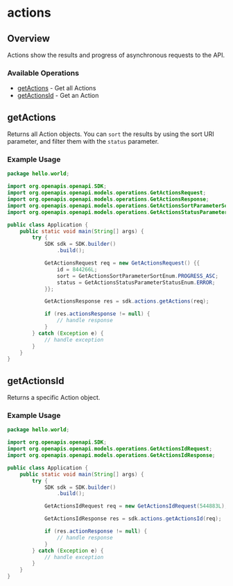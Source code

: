 # actions

## Overview

Actions show the results and progress of asynchronous requests to the API.

### Available Operations

* [getActions](#getactions) - Get all Actions
* [getActionsId](#getactionsid) - Get an Action

## getActions

Returns all Action objects. You can `sort` the results by using the sort URI parameter, and filter them with the `status` parameter.

### Example Usage

```java
package hello.world;

import org.openapis.openapi.SDK;
import org.openapis.openapi.models.operations.GetActionsRequest;
import org.openapis.openapi.models.operations.GetActionsResponse;
import org.openapis.openapi.models.operations.GetActionsSortParameterSortEnum;
import org.openapis.openapi.models.operations.GetActionsStatusParameterStatusEnum;

public class Application {
    public static void main(String[] args) {
        try {
            SDK sdk = SDK.builder()
                .build();

            GetActionsRequest req = new GetActionsRequest() {{
                id = 844266L;
                sort = GetActionsSortParameterSortEnum.PROGRESS_ASC;
                status = GetActionsStatusParameterStatusEnum.ERROR;
            }};            

            GetActionsResponse res = sdk.actions.getActions(req);

            if (res.actionsResponse != null) {
                // handle response
            }
        } catch (Exception e) {
            // handle exception
        }
    }
}
```

## getActionsId

Returns a specific Action object.

### Example Usage

```java
package hello.world;

import org.openapis.openapi.SDK;
import org.openapis.openapi.models.operations.GetActionsIdRequest;
import org.openapis.openapi.models.operations.GetActionsIdResponse;

public class Application {
    public static void main(String[] args) {
        try {
            SDK sdk = SDK.builder()
                .build();

            GetActionsIdRequest req = new GetActionsIdRequest(544883L);            

            GetActionsIdResponse res = sdk.actions.getActionsId(req);

            if (res.actionResponse != null) {
                // handle response
            }
        } catch (Exception e) {
            // handle exception
        }
    }
}
```
